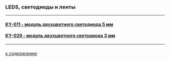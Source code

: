 ### LEDS, светодиоды и ленты

---

#### [KY-011 - модуль двухцветного светодиода 5 мм](ky-011-modul-dvuhcvetnogo-svetodioda-5-mm/ky-011-modul-dvuhcvetnogo-svetodioda-5-mm.md)

#### [KY-029 - модуль двухцветного светодиода 3 мм](ky-029-modul-dvuhcvetnogo-svetodioda-3-mm/ky-029-modul-dvuhcvetnogo-svetodioda-3-mm.md)

---

###### [к содержанию](../README.md)

